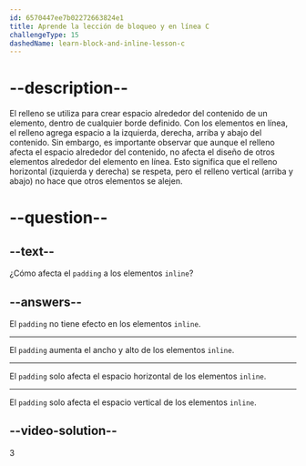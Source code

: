 ```yaml
---
id: 6570447ee7b02272663824e1
title: Aprende la lección de bloqueo y en línea C
challengeType: 15
dashedName: learn-block-and-inline-lesson-c
---
```


# --description--

El relleno se utiliza para crear espacio alrededor del contenido de un elemento, dentro de cualquier borde definido. Con los elementos en línea, el relleno agrega espacio a la izquierda, derecha, arriba y abajo del contenido. Sin embargo, es importante observar que aunque el relleno afecta el espacio alrededor del contenido, no afecta el diseño de otros elementos alrededor del elemento en línea. Esto significa que el relleno horizontal (izquierda y derecha) se respeta, pero el relleno vertical (arriba y abajo) no hace que otros elementos se alejen.

# --question--

## --text--

¿Cómo afecta el `padding` a los elementos `inline`?

## --answers--

El `padding` no tiene efecto en los elementos `inline`.

---

El `padding` aumenta el ancho y alto de los elementos `inline`.

---

El `padding` solo afecta el espacio horizontal de los elementos `inline`.

---

El `padding` solo afecta el espacio vertical de los elementos `inline`.

## --video-solution--

3
